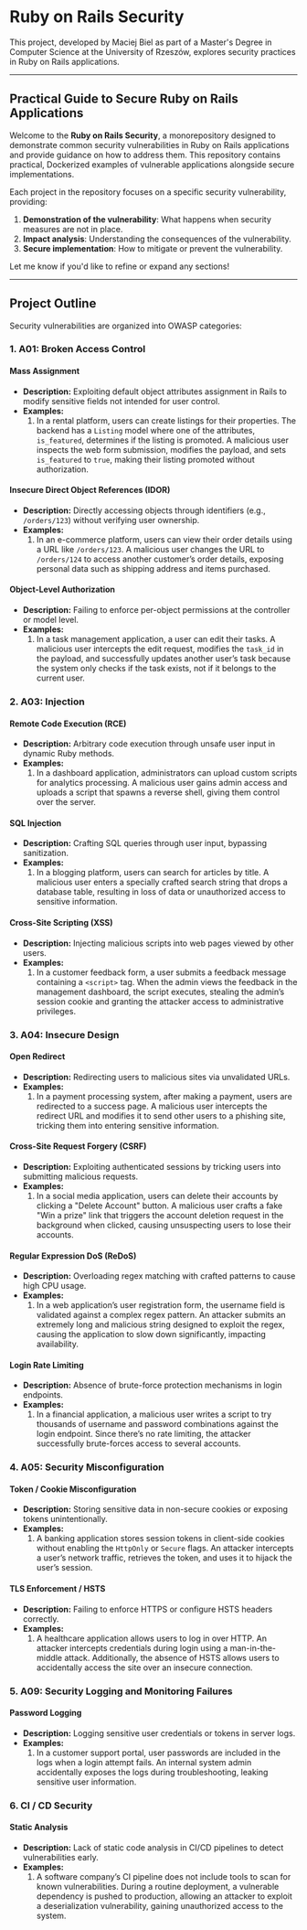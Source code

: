 # Ruby on Rails Security

This project, developed by Maciej Biel as part of a Master's Degree in Computer Science at the University of Rzeszów, explores security practices in Ruby on Rails applications.

---

## Practical Guide to Secure Ruby on Rails Applications

Welcome to the **Ruby on Rails Security**, a monorepository designed to demonstrate common security vulnerabilities in Ruby on Rails applications and provide guidance on how to address them. This repository contains practical, Dockerized examples of vulnerable applications alongside secure implementations.

Each project in the repository focuses on a specific security vulnerability, providing:
1. **Demonstration of the vulnerability**: What happens when security measures are not in place.
2. **Impact analysis**: Understanding the consequences of the vulnerability.
3. **Secure implementation**: How to mitigate or prevent the vulnerability.

Let me know if you'd like to refine or expand any sections!

---

## Project Outline

Security vulnerabilities are organized into OWASP categories:

### 1. **A01: Broken Access Control**

#### **Mass Assignment**
- **Description:** Exploiting default object attributes assignment in Rails to modify sensitive fields not intended for user control.
- **Examples:**
  1. In a rental platform, users can create listings for their properties. The backend has a `Listing` model where one of the attributes, `is_featured`, determines if the listing is promoted. A malicious user inspects the web form submission, modifies the payload, and sets `is_featured` to `true`, making their listing promoted without authorization.

#### **Insecure Direct Object References (IDOR)**
- **Description:** Directly accessing objects through identifiers (e.g., `/orders/123`) without verifying user ownership.
- **Examples:**
  1. In an e-commerce platform, users can view their order details using a URL like `/orders/123`. A malicious user changes the URL to `/orders/124` to access another customer’s order details, exposing personal data such as shipping address and items purchased.

#### **Object-Level Authorization**
- **Description:** Failing to enforce per-object permissions at the controller or model level.
- **Examples:**
  1. In a task management application, a user can edit their tasks. A malicious user intercepts the edit request, modifies the `task_id` in the payload, and successfully updates another user’s task because the system only checks if the task exists, not if it belongs to the current user.

### 2. **A03: Injection**

#### **Remote Code Execution (RCE)**
- **Description:** Arbitrary code execution through unsafe user input in dynamic Ruby methods.
- **Examples:**
  1. In a dashboard application, administrators can upload custom scripts for analytics processing. A malicious user gains admin access and uploads a script that spawns a reverse shell, giving them control over the server.

#### **SQL Injection**
- **Description:** Crafting SQL queries through user input, bypassing sanitization.
- **Examples:**
  1. In a blogging platform, users can search for articles by title. A malicious user enters a specially crafted search string that drops a database table, resulting in loss of data or unauthorized access to sensitive information.

#### **Cross-Site Scripting (XSS)**
- **Description:** Injecting malicious scripts into web pages viewed by other users.
- **Examples:**
  1. In a customer feedback form, a user submits a feedback message containing a `<script>` tag. When the admin views the feedback in the management dashboard, the script executes, stealing the admin’s session cookie and granting the attacker access to administrative privileges.

### 3. **A04: Insecure Design**

#### **Open Redirect**
- **Description:** Redirecting users to malicious sites via unvalidated URLs.
- **Examples:**
  1. In a payment processing system, after making a payment, users are redirected to a success page. A malicious user intercepts the redirect URL and modifies it to send other users to a phishing site, tricking them into entering sensitive information.

#### **Cross-Site Request Forgery (CSRF)**
- **Description:** Exploiting authenticated sessions by tricking users into submitting malicious requests.
- **Examples:**
  1. In a social media application, users can delete their accounts by clicking a "Delete Account" button. A malicious user crafts a fake "Win a prize" link that triggers the account deletion request in the background when clicked, causing unsuspecting users to lose their accounts.

#### **Regular Expression DoS (ReDoS)**
- **Description:** Overloading regex matching with crafted patterns to cause high CPU usage.
- **Examples:**
  1. In a web application’s user registration form, the username field is validated against a complex regex pattern. An attacker submits an extremely long and malicious string designed to exploit the regex, causing the application to slow down significantly, impacting availability.

#### **Login Rate Limiting**
- **Description:** Absence of brute-force protection mechanisms in login endpoints.
- **Examples:**
  1. In a financial application, a malicious user writes a script to try thousands of username and password combinations against the login endpoint. Since there’s no rate limiting, the attacker successfully brute-forces access to several accounts.

### 4. **A05: Security Misconfiguration**

#### **Token / Cookie Misconfiguration**
- **Description:** Storing sensitive data in non-secure cookies or exposing tokens unintentionally.
- **Examples:**
  1. A banking application stores session tokens in client-side cookies without enabling the `HttpOnly` or `Secure` flags. An attacker intercepts a user’s network traffic, retrieves the token, and uses it to hijack the user’s session.

#### **TLS Enforcement / HSTS**
- **Description:** Failing to enforce HTTPS or configure HSTS headers correctly.
- **Examples:**
  1. A healthcare application allows users to log in over HTTP. An attacker intercepts credentials during login using a man-in-the-middle attack. Additionally, the absence of HSTS allows users to accidentally access the site over an insecure connection.

### 5. **A09: Security Logging and Monitoring Failures**

#### **Password Logging**
- **Description:** Logging sensitive user credentials or tokens in server logs.
- **Examples:**
  1. In a customer support portal, user passwords are included in the logs when a login attempt fails. An internal system admin accidentally exposes the logs during troubleshooting, leaking sensitive user information.

### 6. **CI / CD Security**

#### **Static Analysis**
- **Description:** Lack of static code analysis in CI/CD pipelines to detect vulnerabilities early.
- **Examples:**
  1. A software company’s CI pipeline does not include tools to scan for known vulnerabilities. During a routine deployment, a vulnerable dependency is pushed to production, allowing an attacker to exploit a deserialization vulnerability, gaining unauthorized access to the system.
